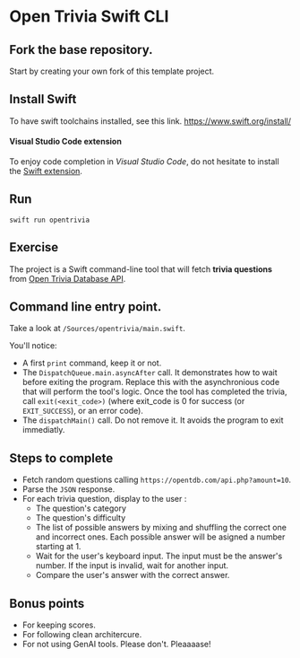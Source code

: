 # Open Trivia Swift CLI

## Fork the base repository.

Start by creating your own fork of this template project.

## Install Swift

To have swift toolchains installed, see this link.
https://www.swift.org/install/

#### Visual Studio Code extension

To enjoy code completion in *Visual Studio Code*, do not hesitate to install the [Swift extension](https://github.com/swiftlang/vscode-swift).

## Run

`swift run opentrivia`

## Exercise

The project is a Swift command-line tool that will fetch **trivia questions** from [Open Trivia Database API](https://opentdb.com/api_config.php).

## Command line entry point.

Take a look at `/Sources/opentrivia/main.swift`.

You'll notice:
* A first `print` command, keep it or not.
* The `DispatchQueue.main.asyncAfter` call. It demonstrates how to wait before exiting the program. Replace this with the asynchronious code that will perform the tool's logic. Once the tool has completed the trivia, call `exit(<exit_code>)` (where exit_code is 0 for success (or `EXIT_SUCCESS`), or an error code).
* The `dispatchMain()` call. Do not remove it. It avoids the program to exit immediatly.

## Steps to complete

* Fetch random questions calling `https://opentdb.com/api.php?amount=10`.
* Parse the `JSON` response.
* For each trivia question, display to the user :
    - The question's category
    - The question's difficulty
    - The list of possible answers by mixing and shuffling the correct one and incorrect ones. Each possible answer will be asigned a number starting at 1.
    - Wait for the user's keyboard input. The input must be the answer's number. If the input is invalid, wait for another input.
    - Compare the user's answer with the correct answer.

## Bonus points

* For keeping scores.
* For following clean architercure.
* For not using GenAI tools. Please don't. Pleaaaase!
